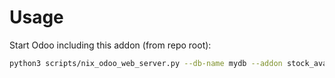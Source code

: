 # Usage

Start Odoo including this addon (from repo root):

```bash
python3 scripts/nix_odoo_web_server.py --db-name mydb --addon stock_available_immediately
```
